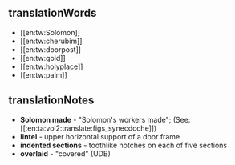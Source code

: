 ## translationWords

* [[en:tw:Solomon]]
* [[en:tw:cherubim]]
* [[en:tw:doorpost]]
* [[en:tw:gold]]
* [[en:tw:holyplace]]
* [[en:tw:palm]]

## translationNotes

* **Solomon made** - "Solomon's workers made"; (See: [[:en:ta:vol2:translate:figs_synecdoche]])
* **lintel** - upper horizontal support of a door frame
* **indented sections** - toothlike notches on each of five sections
* **overlaid** - "covered" (UDB)
